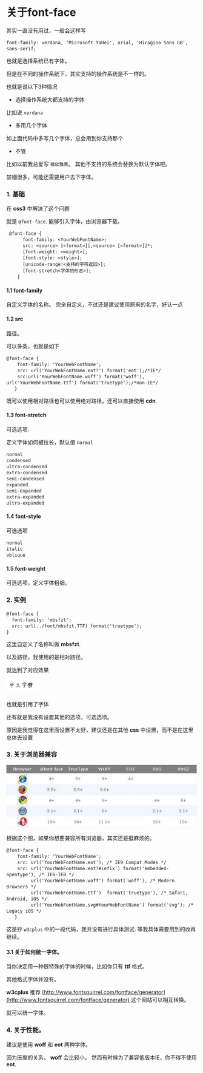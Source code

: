 #  关于font-face

其实一直没有用过，一般会这样写

```
font-family: verdana, 'Microsoft YaHei', arial, 'Hiragino Sans GB', sans-serif;
```

也就是选择系统已有字体。

但是在不同的操作系统下，其实支持的操作系统是不一样的。

也就是说以下3种情况

- 选择操作系统大都支持的字体

比如说 `verdana`

- 多用几个字体

如上面代码中多写几个字体，总会用到你支持那个

- 不管

比如以前我总爱写 `微软雅黑`。 其他不支持的系统会替换为默认字体吧。

禁锢很多，可能还需要用户去下字体。

### 1. 基础

在 **css3** 中解决了这个问题

就是 `@font-face`. 能够引入字体，由浏览器下载。

```
 @font-face {
      font-family: <YourWebFontName>;
      src: <source> [<format>][,<source> [<format>]]*;
      [font-weight: <weight>];
      [font-style: <style>];
      [unicode-range:<支持的字符返回>];
      [font-stretch<字体的形态>];
    }
```

#### 1.1 font-family

自定义字体的名称。 完全自定义，不过还是建议使用原来的名字，好认一点

#### 1.2 src

路径。

可以多条，也就是如下

```
@font-face {
	font-family: 'YourWebFontName';
	src: url('YourWebFontName.eot?') format('eot');/*IE*/
	src:url('YourWebFontName.woff') format('woff'), url('YourWebFontName.ttf') format('truetype');/*non-IE*/
   }
```

既可以使用相对路径也可以使用绝对路径，还可以直接使用 **cdn**.

#### 1.3 font-stretch	

可选选项.

定义字体如何被拉长，默认值 `normal`

```
normal
condensed
ultra-condensed
extra-condensed
semi-condensed
expanded
semi-expanded
extra-expanded
ultra-expanded
```

#### 1.4 font-style	

可选选项

```
normal
italic
oblique
```

#### 1.5 font-weight	

可选选项，定义字体粗细。

### 2. 实例

```
@font-face {
  font-family: 'mbsfzt';
  src: url(../font/mbsfzt.TTF) format('truetype');
}
```

这里自定义了名称叫做 **mbsfzt**.

以及路径，我使用的是相对路径。

就达到了对应效果

![效果](../images/20191021154236.png) 

也就是引用了字体

还有就是我没有设置其他的选项，可选选项。

原因是我觉得在这里面设置不太好，建议还是在其他 **css** 中设置，而不是在这里总体去设置

### 3. 关于浏览器兼容

![](../images/20180516113308920052.jpg) 

根据这个图，如果你想要兼容所有浏览器，其实还是挺麻烦的。

```
@font-face {
	font-family: 'YourWebFontName';
	src: url('YourWebFontName.eot'); /* IE9 Compat Modes */
	src: url('YourWebFontName.eot?#iefix') format('embedded-opentype'), /* IE6-IE8 */
	     url('YourWebFontName.woff') format('woff'), /* Modern Browsers */
	     url('YourWebFontName.ttf')  format('truetype'), /* Safari, Android, iOS */
	     url('YourWebFontName.svg#YourWebFontName') format('svg'); /* Legacy iOS */
   }
```

这是抄 `w3cplus` 中的一段代码，我并没有进行具体测试. 等我具体需要用到的收再继续。

#### 3.1 关于如何统一字体。

当你决定用一种很特殊的字体的时候，比如你只有 **ttf** 格式。

其他格式字体并没有。

**w3cplus** 推荐 [http://www.fontsquirrel.com/fontface/generator](http://www.fontsquirrel.com/fontface/generator)   这个网站可以相互转换。

就可以统一字体。

### 4. 关于性能。

建议是使用  **woff** 和 **eot** 两种字体。

因为压缩的关系， **woff** 会比较小。 然而有时候为了兼容低版本IE，你不得不使用 **eot**.






 

